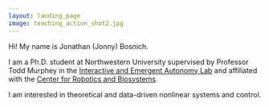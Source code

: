 ```yaml
---
layout: landing_page
image: teaching_action_shot2.jpg
---
```


Hi! My name is Jonathan (Jonny) Bosnich.

I am a Ph.D. student at Northwestern University supervised by Professor Todd Murphey in the [Interactive and Emergent Autonomy Lab](https://murpheylab.github.io/) and affiliated with the [Center for Robotics and Biosystems](https://robotics.northwestern.edu/).

I am interested in theoretical and data-driven nonlinear systems and control.